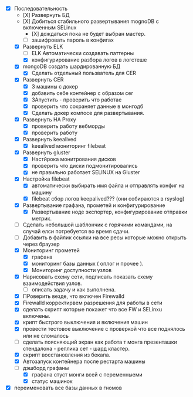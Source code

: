 - [X] Последовательность
  - [Х] Развернуть БД
  - [Х] Добиться стабильного развертывания mognoDB с  включенным SELinux
    - [Х] дождаться пока не будет выбран мастер.
    - [ ] зашифровать пароль в конфигах
  - [x] Развернуть ELK
    - [ ] ELK Автоматически создавать паттерны
    - [X] конфигурирование разбора логов в логстеше
  - [X] mongoDB создать шардированную БД
    - [X] Сделать отдельный пользватель для CER
  - [X] Развернуть CER
    - [X] 3 машины с  докер
    - [X] добавить себе контейнер с  образом cer
    - [X] ЗАпустить - проверить что работае
    - [X] проверить что сохраняет данные в  монгодб
    - [X] Сделать докер компосе для развертывания.
  - [x] Развернуть HA Proxy
    - [X] проверить работу вебморды
    - [X] проверить работу
  - [x] Развернуть keealived
    - [x] keealived мониторинг filebeat
  - [X] Развернуть gluster
    - [X] Настйрока монитрования дисков
    - [X] проверить что диски подмонитировались
    - [X] не правильно работает SELINUX на Gluster
  - [x] Настройка filebeat
    - [X] автоматически выбирать имя файла и отправлять конфиг на машину
    - [X] filebeat сбор логов keepalived??? (они собираются в rsyslog)
  - [X] Развертывание графана, прометей и конфигурирование
    - [X] Развертывание ноде экспортер, конфигурирование отправки метрик.
  - [ ] Сделать небольшой шаблончик с горячими  командами, на случай елси потребуется во время  сдачи.
  - [ ] Добавить в файлик ссылки на все ресы которые можно открыть через браузер
  - [X] Мониторинг прометей
    - [X] графана
    - [X]  мониторинг базы данных ( оплог и прочее ).
    - [X] Мониторинг доступности узлов
  - [X] Нарисовать схему сети, подписать показать схему взаимодействия узлов.
    - [ ] описать задачу и как выполнена.
  - [X] ПРоверить везде, что включен Firewalld
  - [X] Firewalld корректирвем разрешения для работы в сети
  - [X] сделать скрипт которые покажет что все FW и SELinxu включены.
  - [X] крипт быстрого выключения и включения машин
  - [X] провести тестовое выключение с проверкой что все поднялось или не сломалось
  - [ ] сделать поясняющий экран как работа т монга презенташки стендалона - реплика сет - шард кластер.
  - [X] скрипт восстановления из бекапа.
  - [X] Автозапуск контейнера после рестарта машины
  - [ ] дэшборд графаны
    - [X] графана стуст монги  всей с переменныеми
    - [X] статус машинок
- [X] переименовать все базы данных в гномов

